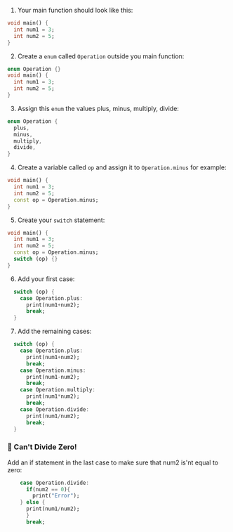 1. Your main function should look like this:

```dart
void main() {
  int num1 = 3;
  int num2 = 5;
}
```

2. Create a `enum` called `Operation` outside you main function:

```dart
enum Operation {}
void main() {
  int num1 = 3;
  int num2 = 5;
}
```

3. Assign this `enum` the values plus, minus, multiply, divide:

```dart
enum Operation {
  plus,
  minus,
  multiply,
  divide,
}
```

4. Create a variable called `op` and assign it to `Operation.minus` for example:

```dart
void main() {
  int num1 = 3;
  int num2 = 5;
  const op = Operation.minus;
}
```

5. Create your `switch` statement:

```dart
void main() {
  int num1 = 3;
  int num2 = 5;
  const op = Operation.minus;
  switch (op) {}
}
```

6. Add your first case:

```dart
  switch (op) {
    case Operation.plus:
      print(num1+num2);
      break;
  }
```

7. Add the remaining cases:

```dart
  switch (op) {
    case Operation.plus:
      print(num1+num2);
      break;
    case Operation.minus:
      print(num1-num2);
      break;
    case Operation.multiply:
      print(num1*num2);
      break;
    case Operation.divide:
      print(num1/num2);
      break;
  }
```

### 🍋 Can't Divide Zero!

Add an if statement in the last case to make sure that num2 is'nt equal to zero:

```dart
    case Operation.divide:
      if(num2 == 0){
        print("Error");
    } else {
      print(num1/num2);
      }
      break;
```

